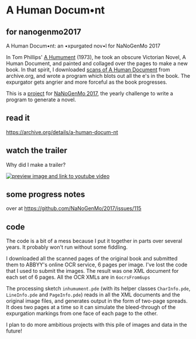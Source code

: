 # A Human Docum•nt
## for nanogenmo2017
A Human Docum•nt: an •xpurgated nov•l for NaNoGenMo 2017

In Tom Phillips' [A Humument](http://www.tomphillips.co.uk/humument) (1973), he took an obscure Victorian Novel, A Human Document, and painted and collaged over the pages to make a new book. In that spirit, I downloaded [scans of A Human Document](https://archive.org/details/humandocumentnov01malluoft) from archive.org, and wrote a program which blots out all the e's in the book. The expurgator gets angrier and more forceful as the book progresses.

This is a [project](https://github.com/NaNoGenMo/2017/issues/115) for [NaNoGenMo 2017](https://github.com/NaNoGenMo/2017/), the yearly challenge to write a program to generate a novel.

## read it
https://archive.org/details/a-human-docum-nt

## watch the trailer
Why did I make a trailer?

[![preview image and link to youtube video](https://img.youtube.com/vi/yKq9d2IgPvw/0.jpg)](https://www.youtube.com/watch?v=yKq9d2IgPvw)

## some progress notes
over at https://github.com/NaNoGenMo/2017/issues/115

## code

The code is a bit of a mess because I put it together in parts over several years. It probably won't run without some fiddling.

I downloaded all the scanned pages of the original book and submitted them to ABBYY's online OCR service, 6 pages per image. I've lost the code that I used to submit the images. The result was one XML document for each set of 6 pages. All the OCR XMLs are in `6ocrsFrom6ups`

The processing sketch `inhumument.pde` (with its helper classes `CharInfo.pde`, `LineInfo.pde` and `PageInfo.pde`) reads in all the XML documents and the original image files, and generates output in the form of two-page spreads. It does two pages at a time so it can simulate the bleed-through of the expurgation markings from one face of each page to the other. 

I plan to do more ambitious projects with this pile of images and data in the future!
